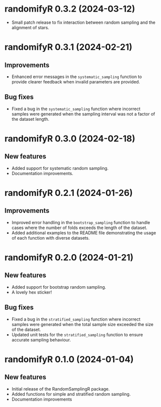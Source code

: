 # randomifyR 0.3.2 (2024-03-12)

* Small patch release to fix interaction between random sampling and the alignment of stars.

# randomifyR 0.3.1 (2024-02-21)

## Improvements

* Enhanced error messages in the `systematic_sampling` function to provide clearer feedback when invalid parameters are provided.

## Bug fixes

* Fixed a bug in the `systematic_sampling` function where incorrect samples were generated when the sampling interval was not a factor of the dataset length.

# randomifyR 0.3.0 (2024-02-18)

## New features

* Added support for systematic random sampling.
* Documentation improvements.

# randomifyR 0.2.1 (2024-01-26)

## Improvements

* Improved error handling in the `bootstrap_sampling` function to handle cases where the number of folds exceeds the length of the dataset.
* Added additional examples to the README file demonstrating the usage of each function with diverse datasets.

# randomifyR 0.2.0 (2024-01-21)

## New features

* Added support for bootstrap random sampling.
* A lovely hex sticker!

## Bug fixes

* Fixed a bug in the `stratified_sampling` function where incorrect samples were generated when the total sample size exceeded the size of the dataset.
* Updated unit tests for the `stratified_sampling` function to ensure accurate sampling behaviour.


# randomifyR 0.1.0 (2024-01-04)

## New features

* Initial release of the RandomSamplingR package.
* Added functions for simple and stratified random sampling.
* Documentation improvements

